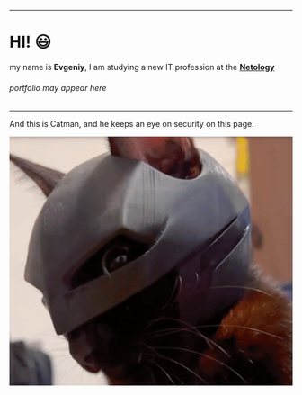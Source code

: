 ___
# HI! :smiley:
my name is **Evgeniy**,
I am studying a new IT profession at the [**Netology**](https://netology.ru/)

###### portfolio may appear here
---
 
And this is Catman, and he keeps an eye on security on this page.

![](resource/img/Catman.png)